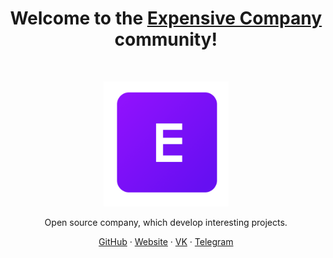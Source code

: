 <h1 align="center">Welcome to the <a href="https://expensive-company.github.io/">Expensive Company</a> community!</h1><br>

<p align="center">
  <a href="https://getbootstrap.com/">
    <img src="https://raw.githubusercontent.com/expensive-company/.github/main/expensive-company.png" alt="Expensive Company" width="200" height="200">
  </a>
</p>

<p align="center">
  Open source company, which develop interesting projects.
</p>

<p align="center">
  <a href="https://github.com/expensive-company/">GitHub</a>
  ·
  <a href="https://expensive-company.github.io/">Website</a>
  ·
  <a href="https://vk.com/expensive-company/">VK</a>
  ·
  <a href="https://t.me/expensive-company/">Telegram</a>
</p>
